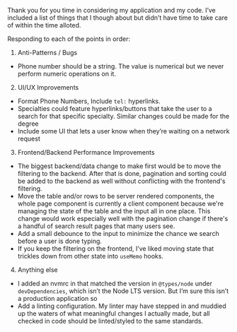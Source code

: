 Thank you for you time in considering my application and my code. I’ve included a list of things that I though about but didn’t have time to take care of within the time alloted.

Responding to each of the points in order:

1. Anti-Patterns / Bugs

- Phone number should be a string. The value is numerical but we never perform numeric operations on it.

2. UI/UX Improvements

- Format Phone Numbers, Include `tel:` hyperlinks.
- Specialties could feature hyperlinks/buttons that take the user to a search for that specific specialty. Similar changes could be made for the degree
- Include some UI that lets a user know when they’re waiting on a network request

3. Frontend/Backend Performance Improvements

- The biggest backend/data change to make first would be to move the filtering to the backend. After that is done, pagination and sorting could be added to the backend as well without conflicting with the frontend's filtering.
- Move the table and/or rows to be server rendered components, the whole page component is currently a client component because we're managing the state of the table and the input all in one place. This change would work especially well with the pagination change if there's a handful of search result pages that many users see.
- Add a small debounce to the input to minimize the chance we search before a user is done typing.
- If you keep the filtering on the frontend, I’ve liked moving state that trickles down from other state into `useMemo` hooks.

4. Anything else

- I added an nvmrc in that matched the version in `@types/node` under `devDependencies`, which isn’t the Node LTS version. But I’m sure this isn’t a production application so
- Add a linting configuration. My linter may have stepped in and muddied up the waters of what meaningful changes I actually made, but all checked in code should be linted/styled to the same standards.
